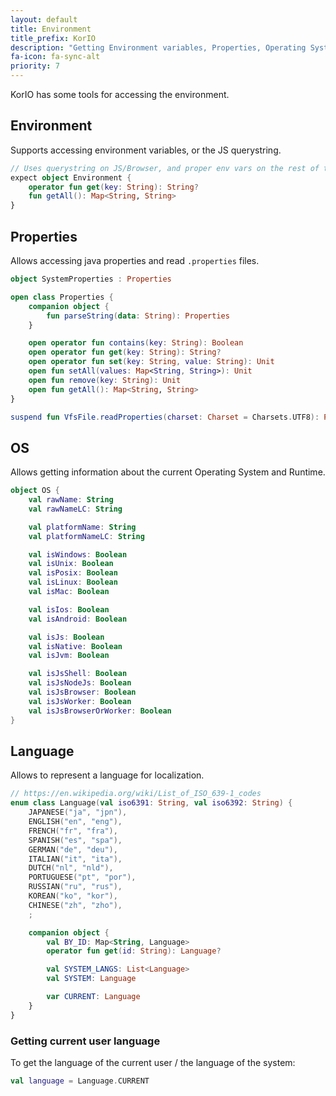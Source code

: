 ```yaml
---
layout: default
title: Environment
title_prefix: KorIO
description: "Getting Environment variables, Properties, Operating System, user Language..."
fa-icon: fa-sync-alt
priority: 7
---
```


KorIO has some tools for accessing the environment.



## Environment

Supports accessing environment variables, or the JS querystring.

```kotlin
// Uses querystring on JS/Browser, and proper env vars on the rest of the targets
expect object Environment {
	operator fun get(key: String): String?
	fun getAll(): Map<String, String>
}
```

## Properties

Allows accessing java properties and read `.properties` files.

```kotlin
object SystemProperties : Properties

open class Properties {
    companion object {
        fun parseString(data: String): Properties
    }

    open operator fun contains(key: String): Boolean
    open operator fun get(key: String): String?
    open operator fun set(key: String, value: String): Unit
    open fun setAll(values: Map<String, String>): Unit
    open fun remove(key: String): Unit
    open fun getAll(): Map<String, String> 
}

suspend fun VfsFile.readProperties(charset: Charset = Charsets.UTF8): Properties
```

## OS

Allows getting information about the current Operating System and Runtime.

```kotlin
object OS {
	val rawName: String
	val rawNameLC: String

	val platformName: String
	val platformNameLC: String

	val isWindows: Boolean
	val isUnix: Boolean
	val isPosix: Boolean
	val isLinux: Boolean
	val isMac: Boolean

	val isIos: Boolean
	val isAndroid: Boolean

	val isJs: Boolean
	val isNative: Boolean
	val isJvm: Boolean

	val isJsShell: Boolean
	val isJsNodeJs: Boolean
	val isJsBrowser: Boolean
	val isJsWorker: Boolean
	val isJsBrowserOrWorker: Boolean
}

```

## Language

Allows to represent a language for localization.

```kotlin
// https://en.wikipedia.org/wiki/List_of_ISO_639-1_codes
enum class Language(val iso6391: String, val iso6392: String) {
	JAPANESE("ja", "jpn"),
	ENGLISH("en", "eng"),
	FRENCH("fr", "fra"),
	SPANISH("es", "spa"),
	GERMAN("de", "deu"),
	ITALIAN("it", "ita"),
	DUTCH("nl", "nld"),
	PORTUGUESE("pt", "por"),
	RUSSIAN("ru", "rus"),
	KOREAN("ko", "kor"),
	CHINESE("zh", "zho"),
	;

	companion object {
		val BY_ID: Map<String, Language>
		operator fun get(id: String): Language?

		val SYSTEM_LANGS: List<Language>
		val SYSTEM: Language

		var CURRENT: Language
	}
}
```

### Getting current user language

To get the language of the current user / the language of the system:

```kotlin
val language = Language.CURRENT
```
